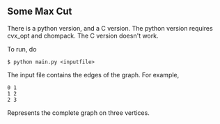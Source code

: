 Some Max Cut
------------

There is a python version, and a C version. The python version requires
cvx_opt and chompack. The C version doesn't work.

To run, do

```
$ python main.py <inputfile>
```

The input file contains the edges of the graph. For example,

```
0 1
1 2
2 3
```

Represents the complete graph on three vertices.


